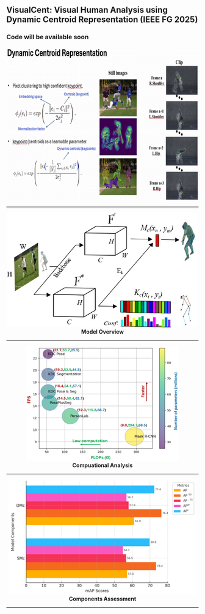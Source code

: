 ## VisualCent: Visual Human Analysis using Dynamic Centroid Representation (IEEE FG 2025)

### Code will be available soon


<img src="https://github.com/niazahamd89/VisualCent/blob/main/Figs/Recording_New.gif" al="Description of the GIF" width="750" height="400" />

<hr>

<p align="center">
  <img src="Figs/Fig2_page-0001.jpg" width="500" height="300">
  <br>
  <span><strong>Model Overview</strong></span>
</p>

<hr>

<p align="center">
<img src="Figs/computation (1)_page-0001.jpg" width="400" height="300">
<br>
<span><strong>Compuational Analysis</strong></span>
</p>

<hr>

<p align="center">
<img src="Figs/SMC-DMC.png" height="300">
<br>
<span><strong>Components Assessment</strong></span>
</p>

<hr>
